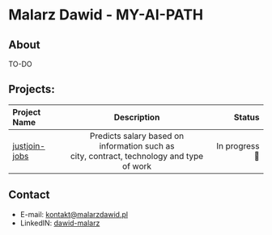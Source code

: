 # Malarz Dawid - MY-AI-PATH

## About
TO-DO

## Projects: 
| Project Name       | Description | Status  |
| :------------- | :----------: | -----------: |
| [justjoin-jobs](https://github.com/MalarzDawid/my-ai-path/tree/main/projects/justjoin-jobs) | Predicts salary based on information such as<br> city, contract, technology and type of work   | In progress 🚧   |

## Contact
* E-mail: kontakt@malarzdawid.pl
* LinkedIN: [dawid-malarz](https://www.linkedin.com/in/dawid-malarz/)